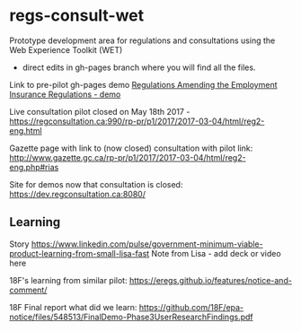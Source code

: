 # regs-consult-wet
Prototype development area for regulations and consultations using the Web Experience Toolkit (WET)
 - direct edits in gh-pages branch where you will find all the files.

Link to pre-pilot gh-pages demo
[Regulations Amending the Employment Insurance Regulations - demo](http://canada-ca.github.io/regs-consult-wet/consultation/reg2-en.html)

Live consultation pilot closed on May 18th 2017 - 
https://regconsultation.ca:990/rp-pr/p1/2017/2017-03-04/html/reg2-eng.html

Gazette page with link to (now closed) consultation with pilot link: http://www.gazette.gc.ca/rp-pr/p1/2017/2017-03-04/html/reg2-eng.php#rias

Site for demos now that consultation is closed: https://dev.regconsultation.ca:8080/

## Learning
Story https://www.linkedin.com/pulse/government-minimum-viable-product-learning-from-small-lisa-fast
Note from Lisa - add deck or video here

18F's learning from similar pilot: https://eregs.github.io/features/notice-and-comment/

18F Final report what did we learn: https://github.com/18F/epa-notice/files/548513/FinalDemo-Phase3UserResearchFindings.pdf

